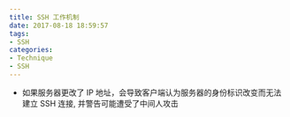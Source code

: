 ```yaml
---
title: SSH 工作机制
date: 2017-08-18 18:59:57
tags:
- SSH
categories:
- Technique
- SSH
---
```


* 如果服务器更改了 IP 地址，会导致客户端认为服务器的身份标识改变而无法建立 SSH 连接, 并警告可能遭受了中间人攻击
